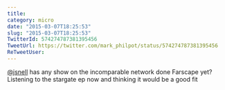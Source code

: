```yaml
---
title: 
category: micro
date: "2015-03-07T18:25:53"
slug: "2015-03-07T18:25:53"
TwitterId: 574274787381395456
TweetUrl: https://twitter.com/mark_philpot/status/574274787381395456
ReTweetUser: 
---
```


[@jsnell](https://twitter.com/jsnell) has any show on the incomparable network done Farscape yet? Listening to the stargate ep now and thinking it would be a good fit
